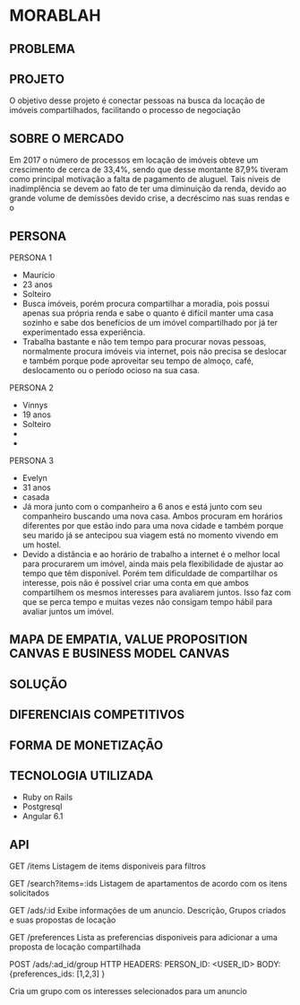 # MORABLAH


## PROBLEMA


## PROJETO

O objetivo desse projeto é conectar pessoas na busca da locação de imóveis compartilhados, facilitando o processo de negociação 

## SOBRE O MERCADO

Em 2017 o número de processos em locação de imóveis obteve um crescimento de cerca de 33,4%, sendo que desse montante 87,9% tiveram como principal motivação a falta de pagamento de aluguel. Tais níveis de inadimplência se devem ao fato de ter uma diminuição da renda, devido ao grande volume de demissões devido crise, a decréscimo nas suas rendas e o 

## PERSONA

PERSONA 1
- Maurício
- 23 anos
- Solteiro
- Busca imóveis, porém procura compartilhar a moradia, pois possui apenas sua própria renda e sabe o quanto é difícil manter uma casa sozinho e sabe dos benefícios de um imóvel compartilhado por já ter experimentado essa experiência.
- Trabalha bastante e não tem tempo para procurar novas pessoas, normalmente procura imóveis via internet, pois não precisa se deslocar e também porque pode aproveitar seu tempo de almoço, café, deslocamento ou o período ocioso na sua casa.


PERSONA 2
- Vinnys
- 19 anos
- Solteiro
- 
- 

PERSONA 3
- Evelyn
- 31 anos
- casada
- Já mora junto com o companheiro a 6 anos e está junto com seu companheiro buscando uma nova casa. Ambos procuram em horários diferentes por que estão indo para uma nova cidade e também porque seu marido já se antecipou sua viagem  está no momento vivendo em um hostel.
- Devido a distância e ao horário de trabalho a internet é o melhor local para procurarem um imóvel, ainda mais pela flexibilidade de ajustar ao tempo que têm disponível. Porém tem dificuldade de compartilhar os interesse, pois não é possível criar uma conta em que ambos compartilhem os mesmos interesses para avaliarem juntos. Isso faz com que se perca tempo e muitas vezes não consigam tempo hábil para avaliar juntos um imóvel.


## MAPA DE EMPATIA, VALUE PROPOSITION CANVAS E BUSINESS MODEL CANVAS

## SOLUÇÃO

## DIFERENCIAIS COMPETITIVOS

## FORMA DE MONETIZAÇÃO

## TECNOLOGIA UTILIZADA

- Ruby on Rails
- Postgresql
- Angular 6.1


## API ##

GET /items
Listagem de items disponiveis para filtros

GET /search?items=:ids
Listagem de apartamentos de acordo com os itens solicitados

GET /ads/:id
Exibe informações de um anuncio. Descrição, Grupos criados e suas propostas de locação

GET /preferences
Lista as preferencias disponiveis para adicionar a uma proposta de locação compartilhada

POST /ads/:ad_id/group
HTTP HEADERS: PERSON_ID: <USER_ID>
BODY: {preferences_ids: [1,2,3] }

Cria um grupo com os interesses selecionados para um anuncio
